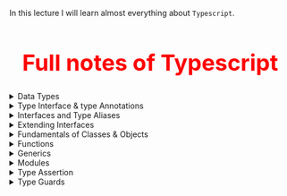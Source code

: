 In this lecture I will learn almost everything about `Typescript`.

<h1 style='font-size: 40px; color: red; text-align: center;'>Full notes of Typescript</h1>

<details>
<summary>Data Types</summary>
<h2 style='color: aquamarine;' align='center'>Data Types</h2>

As we know every programming language or even in the real world there are number of data types. For example, We have something randomly written and we want to determine what it is and we want to make information from data. So, firsly we have to define the type of that data.

<h3 style='color: aqua;'>Primitives data types</h3>

There are `three` types of primitive data types:

- **Numbers :** Every number integer float double etc
- **String :** Collection of characters
- **boolean :** `true` or `false`

<h3 style='color: aqua;'>Reference data types</h3>

There are nine types of reference data type:

- **Arrays :** A collection of data which we can set into one variable.
- **Tuples :** Same as arrays but in Tuple we have to define which data type of data will be in the brackets.
- **Enums :** This is just like a template and in template we give propeties and values to them, and we can laterly use that data by accessing propetie name. 
- **Any :** If we do not give any data type name, then type will be any. We have to ignore any as much as possible.
- **Unknown :** Unknown is like any we can put different data, but we can use the funcationalities of ts
- **Void :** void is a return type. whenever we create function in typescript we have to define which type of data will be returned.
- **Null :** Null means we search something and that thing did not found.
- **Undefined :** Undefined means if we do not give value to the variable so, we can give him undefined while declaration.
- **Never :** We mainly used never when we have to create infinate loops. This tell typescript that, this code will never go further.


</details>

<details>
<summary>Type Interface & type Annotations</summary>
<h2 style='color: aquamarine;'>Type Interface & type Annotations</h2>

If we do not declare the variable type and initialize the variable and typescript self determine what is the type of data type is called **Type Interface**. If we define the variable type so, this term called **Type annotation**.

</details>

<details>
<summary>Interfaces and Type Aliases</summary>
<h2 style='color: aquamarine;' align='center'>Interfaces and Type Aliases</h2>

In this lecture I learn all about Interfaces and type aliases.

<h3 style='color: aqua;'>Defining Interfaces</h3>

we can simply define the shape of objects. And we can simply ask to compiler that our object will be look like the interface which we defined.

```javascript
interface user{
    name: string,
    age: number,
    email: string,
    gender?: string, // we can create an option feature using this
}

```

<h3 style='color: aqua;'>Using interfaces to define object shapes</h3>

We define interfaces to define object shapes. And the program which I create is:

```javascript
interface user{
    name: string,
    age: number,
    email: string,
}

function getData(a: user): void {
    console.log(a.email);
}

getData({name: 'Taahaa', age: 21, email: 'tahausmanccl@gmailcom'});
```

</details>

<details>
<summary>Extending Interfaces</summary>
<h2 style='color: aquamarine;' align='center'>Extending interfaces</h2>

Extending interface is just like `prototype` in javascript and also `inheritance` in object orientated programming. Same concept we can inherit interface by using `extends` key word.

```javascript
interface User {
    name: string,
    age: number,
    email: string,
    gender: string,
}

interface Admin extends User{
    permission: string,
    authorities: number[],
}

function halwa(obj: Admin): void {
    obj.authorities = [1,2,3,4]
    console.log(obj.authorities);
    
}   
```

<h3 style='color: aqua;'>Type aliases</h3>

Type aliases is a simple concept and by using this concept we can create a custom name for any data type or multiple data. And then instead of writting data type names we can write our custom name, simple is that.

```javascript
type StringOrNumber = string | number;
type chacha = string;
<!-- Now chacha will work as string keyword -->
```

<h3 style='color: aqua;'>Intersection types</h3>

As we create interfaces and we can create an shape of the object, we can create same with type keyword. These two's are mostly similer but the key difference is that `type` keyword creates the type of the data and interface create the shape of object.

```javascript
type User = {
    name: string,
    age: number,
}
type Admin = User & {
    getDetails(user: string): void;
}
```

</details>


<details>
<summary>Fundamentals of Classes & Objects</summary>
<h2 style='color: aquamarine;' align = 'center'>Fundamentals of Classes & Objects</h2>

Classes have the same concept of object oriented programming. Basically as we know a class is a template which we create and then we create users. And that users use the features and data members of the defined class.So, let's see how to create classes in TypeScript.

```javascript
class Bottle{
    raduis = 120;
    color = 'white';
    price = 100;
}
let b1 = new Bottle();
<!-- Now b1 have all features of Bottle class -->
```


<h3 style='color: aqua;'>Classes & Object: <span style='color: tomato'>Constructor</span></h3>

As we know the constructor is a method in class which will run when we call the class. And I previous discuss that a class is a tempalte. So, the constructor make a class as a template. This is a method which we can use with different data.

```javascript
class Bottle{
    constructor(public brand: string, public price: number, public color: string){

    }
}

let pepsi = new Bottle('pepsi', 100, 'Black');
let sevenUp = new Bottle('SevenUp', 130, 'transparent');

<!-- Now pepsi and sevenUp are objects which have there own data in properties, Now we do not need to create functinalies and data members which are not different from each other -->
```

<h3 style='color: aqua;'>Classes & Object: <span style='color: tomato'>this keyword</span></h3>

Wheneven we have to point anything in the class like methods and variables. So, we cannot access them directly we have to use `this` keyword.

```javascript
class Abcd{
    name: stirng = 'Taahaa';

    getName(){
        console.log(this.name);
        <!-- We cannot access by just putting the name variable. -->
        this.getSomeMoreStuff();
        <!-- Same concept applies on methods in class -->
    }

    getSomeMoreStuff(){
        console.log('Hello bahi kasa ho!!');
    }
}
```
A new concept which I was not understanding previosly is not clear to me:

```javascript
class Abcd{
    constructor(public name: string){

        <!-- In this constructor we declare a variable into class and also we took an parameter into construtor method -->

        this.name = name;

        <!-- First this.name is the variable in class and second name is parameter in constructor method -->

    }
}
```


<h3 style='color: aqua;'>Classes & Object: <span style='color: tomato'>Public, Private & Protected access modifiers</span></h3>

Access Modifier is basically allocation machanism, and Access modifier tell us about the accessment of the variable or even other methods. This is a machanism that how we access or not the methods and data members.

- **Public :** When we use Public access modifier we can use that variable in anywhere in the program.
- **Private :** When we use private access modifier we can use that variable only in the class nothing anywhere.
- **Protected :** when we use protected access modifier we can use that variable in the same class the class which extends from the class, but cannot accessable from outside tha classes. 

```javascript
class Human{
    constructor(private name: string, public age: number,protected gender: string){
        this.name = name;
        this.age = age;
        this.gender = gender;
    }
    getValue(): void{
        console.log(this.name, this.age, this.gender);
    }
}

class saad extends Human {

    public runningSpeed: string;
    public weight: number;

    constructor(name: string, age: number, gender: string, runningSpeed: string, weight: number){
        super(name, age, gender);
        this.runningSpeed = runningSpeed;
        this.weight = weight;
    }
}

let sad = new saad('Saad Ullah Ranjha', 24, 'Male', '25km/hour', 72);

console.log(sad);
```
**Key Points :** 

- When we want to inherit one class from other we can use keyword `extends`.
- When we are inherit one class from other, we have to pass the same parameters, and also we can link them by using `super` keyword. In the code you can see the use case of `super` keyword.  

<h3 style='color: aqua;'>Classes & Object: <span style='color: tomato'>Readonly Properties</span></h3>

This is a keyword and by using this `readonly` propertie we can create a variable which cannnot be changed laterly.

```javascript
class bottle{
    constructor(public readonly name: string, public price: number){
        <!-- readonly propertie will make name unchangable -->
        console.log(this.name);
    }
}
```

<h3 style='color: aqua;'>Classes & Object: <span style='color: tomato'>Optional Properties</span></h3>

As we create some properties as optional, same concept:

```javascript
class bottle{
    constructor(public name: string, public price?: number){
        <!-- ? will make the price propertie optional -->
        console.log(this.name);
    }
}
let b1 = new bottle('Bebsi');
```

<h3 style='color: aqua;'>Classes & Object: <span style='color: tomato'>Parameter Properties</span></h3>

Just like when we create variables inside constructor method, that constructor called parameterized constructor, or if we declare variable outside from constructor, so, that will not be parametrized constructor.

```javascript
class bottle{
    constructor(public name: string, public price?: number){
        <!-- Parametrized constructor -->
        console.log(this.name);
    }
}
class bottle{
    public name;
    public price?;
    constructor( name: string,  price?: number){
        <!-- other propertie -->
        this.name = name;
        this.price = 100;
    }
}
```

<h3 style='color: aqua;'>Classes & Object: <span style='color: tomato'>Getter & Setter</span></h3>

Simple I already created this kind of programs and I know that we have to create methods which setvalue and getvalue from class. So, here is a approach provided by typescript we can create methods and we can use the name just like object properties.

```javascript
class human{
    constructor(public name: string, public age: number, public gender: string){}

    getName(){
        return this.name;
    }
    setName(value: string){
        this.name = value;
    }
}
<!-- So the above is simple approach we previosly use, Now talk about the getter & setter methods -->

class human{
    constructor(public _name: string, public age: number, public gender: string){}

    get name(){
        return this._name;
    }
    set name(value: string){
        this.name = value;
    }
    <!-- Now we can access the name method just like properties -->
}
let h1 = new human('Taahaa', 21, 'male');
h1.name;
```

<h3 style='color: aqua;'>Classes & Object: <span style='color: tomato'>Static Members</span></h3>

For some times, we do not want that we create an object of class and get all data member and methods. We want to access some methods directly without creating instance. For example, We have a class `Math`(How to determine? Because his first letter is capital). We can access `Math.PI` directly without creating his instance. We can do this by using static keyword.

```javascript
class Library{
   static version = 1.0;
   constructor(public data: number){}
}
console.log(Library.version);
<!-- We can directly access the Library.version -->
```

<h3 style='color: aqua;'>Classes & Object: <span style='color: tomato'>Abstract Classes</span></h3>

Whenever we create a class, we have a motive that, we will create an instance from that class, but When we create Abstract class, we will not create the instance of that class.<br/> Sometimes we create classes which have the basic data in it. And our main motive behind is to create an class which will be parent of the other classes. We need to create a template which laterly be parent to other classes. This kind of classes are called **Abstract Classes**. 

```javascript
class Human {
    constructor(public name: string, public age: number, public gender: string){}
}
class Taha extends Human{
    construcor (public handsome: boolean, public job: string) { }
} 

<!-- We will never create instance of Human class, we create this class for making it parent class of Taha -->
```

</details>

<details>
<summary>Functions</summary>
<h2 style='color: aquamarine;' align = 'center'>Functions</h2>

Function is a bundle of code, which we do not want to run immediatly, and also we want to write the same code at many places. So, we will create an function and use it at many places, and thirdly whenever we want to run the same code with different data we use Functions.

```javascript
function abcd(): void{
    console.log('Bahi app kasa hain!!');
}
abcd();
```

<h3 style='color: aqua;'>Function Types</h3>

In this topic we I understood that, we can pass function as parameter to other function, And it called **Call back Function**. So, we can say that there are two types of function:

- **Callback functions :** _Which we can pass as argument and parameters_
- **Normal functions :** _The normal structure of functions_ 

```javascript
function abcd(name: string, age: number, gender: string, cb: (args: string) => void): void{
    console.log('Bahi app kasa hain!!');
    cb('Pandowall bala Tehsil & district Mandi bahuddin');
}

abcd('Taahaa', 21, 'male', (args: string) => {
    console.log('Data is : ', args);
})
```

<h3 style='color: aqua;'>Optional and default parameters</h3>

We already discuss this topic:

- **Optinal Parameters :** _The parameters which we can pass, or if we do not pass this, it will cause no error._

```javascript
function abcd: void(name: string, age: number, gender?: string){
    console.log(name, age, gender);
}

abcd('Taahaa', 21);
<!-- gender parameter is optional now -->
```

- **Default Parameters :** _The parameters where we can pass the default value, means it data passed then show that, otherwise show default data._ 

```javascript
function abcd: void(name: string, age: 21, gender: string = 'Bahi kuin puch raha ha'){
    console.log(name, age, gender);
}

abcd('Taahaa', 21, 'male');
<!-- So the 'male' will overwrite the default value, and this is how we write default value -->
```

<h3 style='color: aqua;'>Rest parameters</h3>

If we have a lot of arguments, So there are two ways to handle them as paramets:

- We can create simple a lot of parameters
- We can create an array and put all args into it, also called **Rest parameters**

```javascript
function abcd(...args: string[]){
    console.log(args);
}

abcd('Taahaa', 'Usman', 'Ranjha', 'Pandowall', 'bala', 'Tehsil & district', 'Mandi bahuddin');
```

<h3 style='color: aqua;'>Function Overloads</h3>

We can create two functions with the same name, the difference is in parameters. and we can hadle it and we can write logic accoringly. This concept is called **function overloading**.

```javascript
function hazi(name: string): void;
function hazi (name: string, age: number): void;

function hazi(name: string, age?: number){
    if (typeof name === 'string' && typeof age === 'number'){
        console.log('Dosra wala chall gaya bahi !!');
    }
    if (typeof name === 'string' && typeof age !== 'number'){
        console.log('Ara bahi pala function chal ha is bar');
    }
    // else throw new Error('Kuch galat ho gaya bahi');

    // console.log(age);
}

hazi('Taahaa', 21);
hazi('Taahaa');
```


</details>

<details>
<summary>Generics</summary>

<h2 style='color: aquamarine;' align = 'center'>Generics</h2>

**Problem statement :** If we create a function and we pass an argument, we have to define his type. But when we want that, we have to run the function with different type of data. So, there is no approach to do it. <br />
**Solution :** Here comes Generics we can create a unique structure of generics and we can use function, interfaces or classes with the different data. 

<h3 style='color: aqua;'>Generics functtions</h3>

When we use Generics concept in function is called **Generics functions**.

```javascript
function hahaha<T> (args: T): void {
    console.log(args);
}

hahaha<string>('Halwa ha bahi halwa');
hahaha<number>(25);
```

<h3 style='color: aqua;'>Generics interfaces</h3>

As you know interface is shape of object. It defines how object will look like. So, sometime we are not sure that a propertie of interface accept the same data type which we define. And sometimes we want that, user able to put any type of data.<br />

**Normal Interface :**

```javascript
inerface Abcd{
    name: string,
    age: number,
    cast: string,
    gender?: string,
    address: string,
}

function halwa(args: Abcd) {}
```

**Generics Interface :**

```javascript
interface SomeThing<T>{
    name: string,
    age: number,
    cast: T,
    address: string,
    gender?: string,
}
function Ara(args: SomeThing<string>){
    console.log(args); 
}

Ara({name: 'Taahaa',age: 21,cast: 'Ranjha',address: 'Pandowall tehsil & district mandi bahuddin' })
```

<h3 style='color: aqua;'>Generics classes</h3>

If we purform generics on classes, then it will be Generics classes.

```javascript
class Animal<T>{
    constructor(public a: number,public b: string, public c: T){}
}
let an1 = new Animal<string>(1, 'cat', 'Halwa');
let an2 = new Animal<boolean>(2, 'Dog', true);
let an3 = new Animal<number>(3, 'Horse', 69);
console.log(an1);
console.log(an2);
console.log(an3);
```

</details>

<details>
<summary>Modules</summary>

<h2 style='color: aquamarine;' align = 'center'>Modules</h2>

Modules is a concept in which we can write function or classes and we can `import` and `export` it into other files.

<h3 style='color: aqua;'>Importing and exporting modules</h3>

Here is the code of importing and exporting functions:<br />
**Export code :**

```javascript
export function sum(...args: number[] ): number{
    let result: number = 0;
    args.forEach(element => {
        result += element;
    });

    return result;
}
```

**Import code :**

```javascript
import { sum } from './export'
console.log(sum(10,20,30,40));
```

<h3 style='color: aqua;'>Default export</h3>

We also can use `default` keyword so, it by default import or export any class or function.

**Export code :**

```javascript
export default class Oya{
    constructor(public a: string, public b: string){
        
    }
}
```

**Import code :**

```javascript
let oya1 = new Oya('Taahaa', 'usman');
let oya2 = new Oya('Taahaa', 'usman');

console.log(oya1);
console.log(oya2);  
```

</details>

<details>
<summary>Type Assertion</summary>

<h2 style='color: aquamarine;' align = 'center'>Type Assertion</h2>

Type assertion means define the type of variable to typescript. We do this, when we know type of data member more accurate then typescript.

```javascript
let a: any = 12;
<number>a.
<!-- Now ts will provide intellgence according to number -->
let b: any = 12;
(a as number).
<!-- This is as operator and second method -->
```

<h3 style='color: aqua;'>Type casting</h3>

Type casting is similer to type assertion. In type casting we change the type of variable.

```javascript
let b = Number('32');
<!-- Now b is 32 number not string -->
```

<h3 style='color: aqua;'>Difference between Type Assertion & Type casting</h3>

**Type assertion :** means telling `ts` the type of variable.

**Type casting :** means changing the type of variable.

<h3 style='color: aqua;'>Non-null assertion operator</h3>

If we use not null operator `!`. So, It provide granty to typescript that this value not be null.

```javascript
let a: null | undefined | string;

a = 'hey';
a!;
<!-- a! provide granty that value will not be null -->
```

</details>

<details>
<summary>Type Guards</summary>

<h2 style='color: aquamarine;' align = 'center'>Type Guards and Typescript Utility Types</h2>

Type gards is also called `type narrowing`. Type gards means, use typeof method and if else, and create functinalitie that determine which type of value is given.

```javascript
function abcd(args: string | number | any ){
    if(typeof args === 'number'){
        return 'Ara number ha bahi';
    }
    else if (typeof args === 'string'){
        return 'String ha bro';
    }
    else {
        throw new Error('Banda da puter ban');
    }
}
abcd(12);
abcd('helloooooo');
abcd(ture);
<!-- If we do not use if else and not determine, then typescript will not provide intelligence, it means ts not understanding code accurately -->
```

<h3 style='color: aqua;'>Using typeof and instanceof</h3>

As we use `typeof` for variable. We can use `instanceof` for the variables which we create from classes.

```javascript
class Dog{
    bark(){
        console.log('Ara kuta bokta hi to ha');
    }
}
class Cat{
    sound(){
        console.log('Bili to maaon bolti ha');
    }
}
const dog = new Dog();
const cat = new Cat();

function abcd(animal: Dog | Cat){
    if(animal instanceof Dog){
        return 'Dogii Doggi Doggi';
    }
    else if (animale intanceof Cat){
        return 'Bili ha bahi';
    }
    else {
        throw new Error('Banda da puter ban, a ta animal hi nahi');
    }
}
abcd(dog);
abcd(cat);
```


</details>





